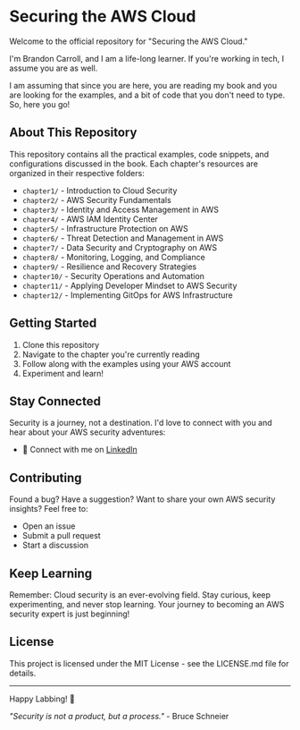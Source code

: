 # Securing the AWS Cloud

Welcome to the official repository for "Securing the AWS Cloud."

I'm Brandon Carroll, and I am a life-long learner. If you're working in tech, I assume you are as well. 

I am assuming that since you are here, you are reading my book and you are looking for the examples, and a bit of code that you don't need to type.  So, here you go!

## About This Repository

This repository contains all the practical examples, code snippets, and configurations discussed in the book. Each chapter's resources are organized in their respective folders:

- `chapter1/` - Introduction to Cloud Security
- `chapter2/` - AWS Security Fundamentals
- `chapter3/` - Identity and Access Management in AWS
- `chapter4/` - AWS IAM Identity Center
- `chapter5/` - Infrastructure Protection on AWS
- `chapter6/` - Threat Detection and Management in AWS
- `chapter7/` - Data Security and Cryptography on AWS
- `chapter8/` - Monitoring, Logging, and Compliance
- `chapter9/` - Resilience and Recovery Strategies
- `chapter10/` - Security Operations and Automation
- `chapter11/` - Applying Developer Mindset to AWS Security
- `chapter12/` - Implementing GitOps for AWS Infrastructure

## Getting Started

1. Clone this repository
2. Navigate to the chapter you're currently reading
3. Follow along with the examples using your AWS account
4. Experiment and learn!

## Stay Connected

Security is a journey, not a destination. I'd love to connect with you and hear about your AWS security adventures:

- 💼 Connect with me on [LinkedIn](https://linkedin.com/in/brandoncarroll)

## Contributing

Found a bug? Have a suggestion? Want to share your own AWS security insights? Feel free to:

- Open an issue
- Submit a pull request
- Start a discussion

## Keep Learning

Remember: Cloud security is an ever-evolving field. Stay curious, keep experimenting, and never stop learning. Your journey to becoming an AWS security expert is just beginning!

## License

This project is licensed under the MIT License - see the LICENSE.md file for details.

---

Happy Labbing! 🚀 

*"Security is not a product, but a process."* - Bruce Schneier
